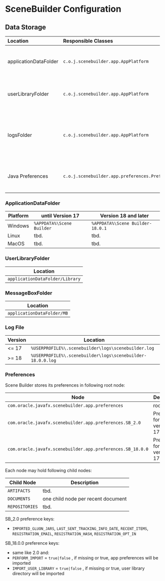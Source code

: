 # SceneBuilder Configuration

## Data Storage

| Location                | Responsible Classes                                        | Description | 
| :---------------------- | :--------------------------------------------------------- | :---------- |
| applicationDataFolder   | `c.o.j.scenebuilder.app.AppPlatform`                       | Message box and user library folders are located here |
| userLibraryFolder       | `c.o.j.scenebuilder.app.AppPlatform`                       | May contain JAR file with a JavaFX controls inside |
| logsFolder              | `c.o.j.scenebuilder.app.AppPlatform`                       | Here the `scenebuilder-x.y.z.log` file is stored, usually inside the users profiles directory |
| Java Preferences        | `c.o.j.scenebuilder.app.preferences.PreferencesController` | Standardized persistent storage of application settings |


### ApplicationDataFolder

| Platform | until Version 17     | Version 18 and later        |
| -------- | -------------------- |---------------------------- |
| Windows  | `%APPDATA%\Scene Builder` | `%APPDATA%\Scene Builder-18.0.1` |
| Linux    | tbd.                 |  tbd.                       |
| MacOS    | tbd.                 |  tbd.                       |

### UserLibraryFolder

| Location |
| -------------------------- |
| `applicationDataFolder/Library`  |

### MessageBoxFolder

| Location |
| ---------------------- |
| `applicationDataFolder/MB`  |

### Log File

| Version | Location |
| ------- | ---------------------------------- |
| <= 17   | `%USERPROFILE%\.scenebuilder\logs\scenebuilder.log`       |
| >= 18   | `%USERPROFILE%\.scenebuilder\logs\scenebuilder-18.0.0.log` |

### Preferences

Scene Builder stores its preferences in following root node:

| Node | Description |
|------|-------------|
| `com.oracle.javafx.scenebuilder.app.preferences` | root node |
| `com.oracle.javafx.scenebuilder.app.preferences.SB_2.0` | Preferences for all versions <= 17 |
| `com.oracle.javafx.scenebuilder.app.preferences.SB_18.0.0` | Preferences for all versions > 17 |

Each node may hold following child nodes:

| Child Node | Description |
|------------|-------------|
| `ARTIFACTS` | tbd.       |
| `DOCUMENTS` | one child node per recent document |
| `REPOSITORIES` | tbd.       |

SB_2.0 preference keys:
* `IMPORTED_GLUON_JARS`, `LAST_SENT_TRACKING_INFO_DATE`, `RECENT_ITEMS`, `REGISTRATION_EMAIL`, `REGISTRATION_HASH`, `REGISTRATION_OPT_IN`

SB_18.0.0 preference keys:
* same like 2.0 and:
* `PERFORM_IMPORT` = `true|false`  , if missing or true, app preferences will be imported
* `IMPORT_USER_LIBRARY` = `true|false`  , if missing or true, user library directory will be imported
